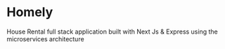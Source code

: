 # Homely
House Rental full stack application built with Next Js &amp; Express using the microservices architecture
